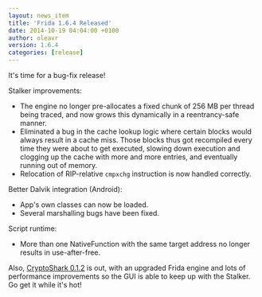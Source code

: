 ```yaml
---
layout: news_item
title: 'Frida 1.6.4 Released'
date: 2014-10-19 04:04:00 +0100
author: oleavr
version: 1.6.4
categories: [release]
---
```


It's time for a bug-fix release!

Stalker improvements:

- The engine no longer pre-allocates a fixed chunk of 256 MB per thread being
  traced, and now grows this dynamically in a reentrancy-safe manner.
- Eliminated a bug in the cache lookup logic where certain blocks would always
  result in a cache miss. Those blocks thus got recompiled every time they
  were about to get executed, slowing down execution and clogging up the cache
  with more and more entries, and eventually running out of memory.
- Relocation of RIP-relative `cmpxchg` instruction is now handled correctly.

Better Dalvik integration (Android):

- App's own classes can now be loaded.
- Several marshalling bugs have been fixed.

Script runtime:

- More than one NativeFunction with the same target address no longer results
  in use-after-free.

Also, [CryptoShark 0.1.2](https://github.com/frida/cryptoshark) is out,
with an upgraded Frida engine and lots of performance improvements so the GUI
is able to keep up with the Stalker. Go get it while it's hot!
